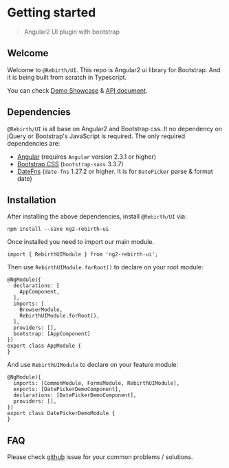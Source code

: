 # Getting started 

> Angular2 UI plugin with bootstrap

## Welcome

Welcome to `@Rebirth/UI`. This repo is Angular2 ui library for Bootstrap. And it is being built from scratch in Typescript.

You can check [Demo Showcase](/) & [API document](/ng2-rebirth-ui/compodocs/overview.html).


## Dependencies

`@Rebirth/UI` is all base on Angular2 and Bootstrap css. It no dependency on jQuery or Bootstrap's JavaScript is required.
The only required dependencies are:

* [Angular](https://angular.io/) (requires `Angular` version 2.3.1 or higher)
* [Bootstrap CSS](http://getbootstrap.com/) (`bootstrap-sass` 3.3.7)
* [DateFns](https://date-fns.org/) (`date-fns` 1.27.2 or higher. It is for `DatePicker` parse & format date)


## Installation

After installing the above dependencies, install `@Rebirth/UI` via: 
  
    npm install --save ng2-rebirth-ui
  
Once installed you need to import our main module.

    import { RebirthUIModule } from 'ng2-rebirth-ui';
  
Then use `RebirthUIModule.forRoot()` to declare on your root module:

    
    @NgModule({
      declarations: [
        AppComponent,
      ],
      imports: [
        BrowserModule,
        RebirthUIModule.forRoot(),
      ],
      providers: [],
      bootstrap: [AppComponent]
    })
    export class AppModule {
    }


And use `RebirthUIModule` to declare on your feature module:

    @NgModule({
      imports: [CommonModule, FormsModule, RebirthUIModule],
      exports: [DatePickerDemoComponent],
      declarations: [DatePickerDemoComponent],
      providers: [],
    })
    export class DatePickerDemoModule {
    }

## FAQ

Please check [github](https://github.com/greengerong/ng2-rebirth-ui/issues) issue for your common problems / solutions.
